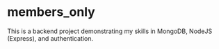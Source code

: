 # members_only
This is a backend project demonstrating my skills in MongoDB, NodeJS (Express), and authentication.
